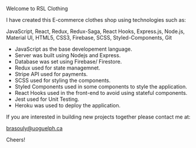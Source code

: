 Welcome to RSL Clothing

I have created this E-commerce clothes shop using technologies such as:

JavaScript, React, Redux, Redux-Saga, React Hooks, Express.js, Node.js, 
Material UI, HTML5, CSS3, Firebase, SCSS, Styled-Components, Git

- JavaScript as the base developement language.
- Server was built using Nodejs and Express.
- Database was set using Firebase/ Firestore.
- Redux used for state managemnet.
- Stripe API used for payments.
- SCSS used for styling the components.
- Styled Components used in some components to style the application.
- React Hooks used in the front-end to avoid using stateful components.
- Jest used for Unit Testing.
- Heroku was used to deploy the application.


If you are interested in building new projects together please contact me at:

brasouly@uoguelph.ca

Cheers!
